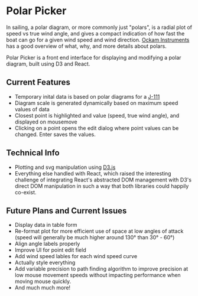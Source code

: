 # Polar Picker

In sailing, a polar diagram, or more commonly just "polars", is a radial plot of speed vs true wind angle, and gives a compact indication of how fast the boat can go for a given wind speed and wind direction. [Ockam Instruments](http://www.ockam.com/2013/06/03/what-are-polars/) has a good overview of what, why, and more details about polars.

Polar Picker is a front end interface for displaying and modifying a polar diagram, built using D3 and React.

## Current Features

- Temporary inital data is based on polar diagrams for a [J-111](https://www.j111class.org/tuning/tuning)
- Diagram scale is generated dynamically based on maximum speed values of data
- Closest point is highlighted and value (speed, true wind angle), and displayed on mousemove
- Clicking on a point opens the edit dialog where point values can be changed. Enter saves the values.

## Technical Info

- Plotting and svg manipulation using [D3.js](https://d3js.org/)
- Everything else handled with React, which raised the interesting challenge of integrating React's abstracted DOM management with D3's direct DOM manipulation in such a way that both libraries could happily co-exist.

## Future Plans and Current Issues

- Display data in table form
- Re-format plot for more efficient use of space at low angles of attack (speed will generally be much higher around 130° than 30° - 60°)
- Align angle labels properly
- Improve UI for point edit field
- Add wind speed lables for each wind speed curve
- Actually style everything
- Add variable precision to path finding algorithm to improve precision at low mouse movement speeds without impacting performance when moving mouse quickly.
- And much much more!

